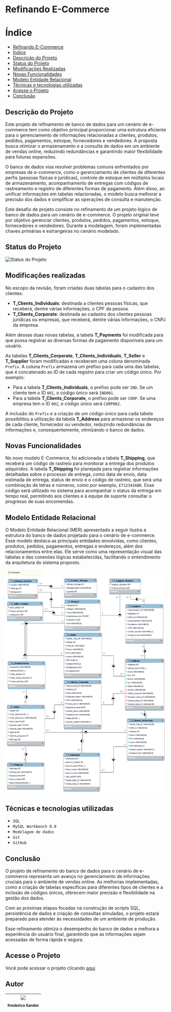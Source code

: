 # Refinando E-Commerce


# Índice 

* [Refinando E-Commerce](#refinando-e-commerce)
* [Índice](#índice)
* [Descrição do Projeto](#descrição-do-projeto)
* [Status do Projeto](#status-do-projeto)
* [Modificações Realizadas](#modificações-realizadas)
* [Novas Funcionalidades](#novas-funcionalidades)
* [Modelo Entidade Relacional](#modelo-entidade-relacional)
* [Técnicas e tecnologias utilizadas](#técnicas-e-tecnologias-utilizadas)
* [Acesse o Projeto](#acesse-o-projeto)
* [Conclusão](#conclusão)

## Descrição do Projeto

Este projeto de refinamento de banco de dados para um cenário de e-commerce tem como objetivo principal proporcionar uma estrutura eficiente para o gerenciamento de informações relacionadas a clientes, produtos, pedidos, pagamentos, estoque, fornecedores e vendedores. A proposta busca otimizar o armazenamento e a consulta de dados em um ambiente de vendas online, reduzindo redundâncias e garantindo maior flexibilidade para futuras expansões.

O banco de dados visa resolver problemas comuns enfrentados por empresas de e-commerce, como o gerenciamento de clientes de diferentes perfis (pessoas físicas e jurídicas), controle de estoque em múltiplos locais de armazenamento, acompanhamento de entregas com códigos de rastreamento e registro de diferentes formas de pagamento. Além disso, ao unificar informações em tabelas relacionadas, o modelo busca melhorar a precisão dos dados e simplificar as operações de consulta e manutenção.

Este desafio de projeto consiste no refinamento de um projeto lógico de banco de dados para um cenário de e-commerce. O projeto original teve por objetivo gerenciar clientes, produtos, pedidos, pagamentos, estoque, fornecedores e vendedores. Durante a modelagem, foram implementadas chaves primárias e estrangeiras no cenário modelado.

## Status do Projeto

![Status do Projeto](http://img.shields.io/static/v1?label=STATUS&message=Concluído&color=GREEN&style=for-the-badge)


## Modificações realizadas

No escopo da revisão, foram criadas duas tabelas para o cadastro dos clientes:

- **T_Clients_Individuals**: destinada a clientes pessoas físicas, que receberá, dentre várias informações, o CPF da pessoa.
- **T_Clients_Corporate**: destinada ao cadastro dos clientes pessoas jurídicas ou empresas, que receberá, dentre várias informações, o CNPJ da empresa.

Além dessas duas novas tabelas, a tabela **T_Payments** foi modificada para que possa registrar as diversas formas de pagamento disponíveis para um usuário.

As tabelas **T_Clients_Corporate**, **T_Clients_Individuals**, **T_Seller** e **T_Supplier** foram modificadas e receberam uma coluna denominada `Prefix`. A coluna `Prefix` armazena um prefixo para cada uma das tabelas, que é concatenado ao ID de cada registro para criar um código único. Por exemplo:

- Para a tabela **T_Clients_Individuals**, o prefixo pode ser `IND`. Se um cliente tem o ID `001`, o código único será `IND001`.
- Para a tabela **T_Clients_Corporate**, o prefixo pode ser `CORP`. Se uma empresa tem o ID `002`, o código único será `CORP002`.

A inclusão do `Prefix` e a criação de um código único para cada tabela possibilitou a utilização da tabela **T_Address** para armazenar os endereços de cada cliente, fornecedor ou vendedor, reduzindo redundâncias de informações e, consequentemente, otimizando o banco de dados.

## Novas Funcionalidades

No novo modelo E-Commerce, foi adicionada a tabela **T_Shipping**, que receberá um código de rastreio para monitorar a entrega dos produtos adquiridos. A tabela **T_Shipping** foi planejada para registrar informações detalhadas sobre o processo de entrega, como data de envio, data estimada de entrega, status de envio e o código de rastreio, que será uma combinação de letras e números, como por exemplo, `ET123456BR`. Esse código será utilizado no sistema para acompanhar o status da entrega em tempo real, permitindo aos clientes e à equipe de suporte consultar o progresso de suas encomendas.

## Modelo Entidade Relacional

O Modelo Entidade Relacional (MER) apresentado a seguir ilustra a estrutura do banco de dados projetado para o cenário de e-commerce. Esse modelo destaca as principais entidades envolvidas, como clientes, produtos, pedidos, pagamentos, entregas e endereços, além dos relacionamentos entre elas. Ele serve como uma representação visual das tabelas e das conexões lógicas estabelecidas, facilitando o entendimento da arquitetura do sistema proposto.

![Modelo Entidade Relacional - E-Commerce](https://github.com/FredericoSander/Refinando_E-Commerce/blob/main/Imagens/E-Commerce.png)

## Técnicas e tecnologias utilizadas

- ``SQL``
- ``MySQL Workbench 8.0``
- ``Modelagem de dados``
- ``Git``
- ``GitHub``

## Conclusão

O projeto de refinamento do banco de dados para o cenário de e-commerce representa um avanço no gerenciamento de informações cruciais para o ambiente de vendas online. As melhorias implementadas, como a criação de tabelas específicas para diferentes tipos de clientes e a inclusão de códigos únicos, oferecem maior precisão e flexibilidade na gestão dos dados.

Com as próximas etapas focadas na construção de scripts SQL, persistência de dados e criação de consultas simuladas, o projeto estará preparado para atender às necessidades de um ambiente de produção.

Esse refinamento otimiza o desempenho do banco de dados e melhora a experiência do usuário final, garantindo que as informações sejam acessadas de forma rápida e segura.

## Acesse o Projeto

Você pode acessar o projeto clicando [aqui](https://github.com/FredericoSander/Refinando_E-Commerce/tree/main/Arquivos%20SQL)

## Autor

| [<img loading="lazy" src="https://avatars.githubusercontent.com/u/136928502?s=96&v=4" width=115><br><sub>Frederico Sander</sub>](https://github.com/FredericoSander)
| :---: | 